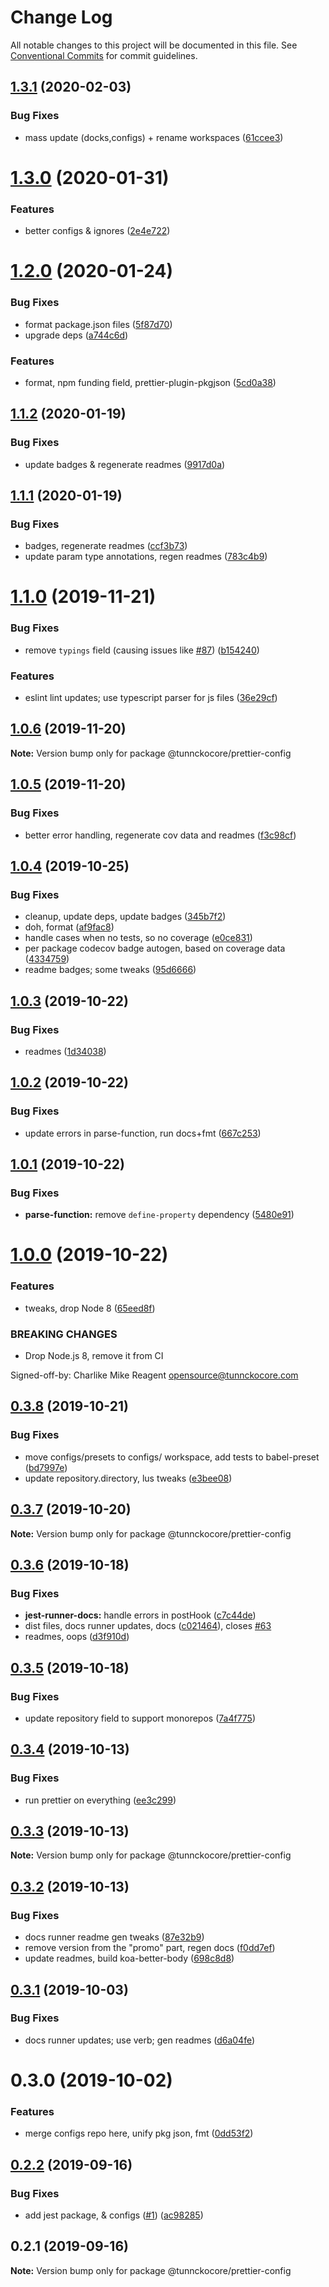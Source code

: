# Change Log

All notable changes to this project will be documented in this file.
See [Conventional Commits](https://conventionalcommits.org) for commit guidelines.

## [1.3.1](https://github.com/tunnckoCore/opensource/compare/@tunnckocore/prettier-config@1.3.0...@tunnckocore/prettier-config@1.3.1) (2020-02-03)


### Bug Fixes

* mass update (docks,configs) + rename workspaces ([61ccee3](https://github.com/tunnckoCore/opensource/commit/61ccee33ca1cce122de9c7d6522a7a2913f65828))





# [1.3.0](https://github.com/tunnckoCore/opensource/compare/@tunnckocore/prettier-config@1.2.0...@tunnckocore/prettier-config@1.3.0) (2020-01-31)


### Features

* better configs & ignores ([2e4e722](https://github.com/tunnckoCore/opensource/commit/2e4e72246c437e480fe3cc3eeb26210c5fd88ba5))





# [1.2.0](https://github.com/tunnckoCore/opensource/compare/@tunnckocore/prettier-config@1.1.2...@tunnckocore/prettier-config@1.2.0) (2020-01-24)


### Bug Fixes

* format package.json files ([5f87d70](https://github.com/tunnckoCore/opensource/commit/5f87d70d369e2939c8ab85aff8863a4cfe7f44e5))
* upgrade deps ([a744c6d](https://github.com/tunnckoCore/opensource/commit/a744c6dbef340b51e246ecf874579a752b7aa35a))


### Features

* format, npm funding field, prettier-plugin-pkgjson ([5cd0a38](https://github.com/tunnckoCore/opensource/commit/5cd0a389a731e5634636f1a124decbaf36807824))





## [1.1.2](https://github.com/tunnckoCore/opensource/compare/@tunnckocore/prettier-config@1.1.1...@tunnckocore/prettier-config@1.1.2) (2020-01-19)


### Bug Fixes

* update badges & regenerate readmes ([9917d0a](https://github.com/tunnckoCore/opensource/commit/9917d0a8cb045e2b6f83935347d6bb35144686bc))





## [1.1.1](https://github.com/tunnckoCore/opensource/compare/@tunnckocore/prettier-config@1.1.0...@tunnckocore/prettier-config@1.1.1) (2020-01-19)


### Bug Fixes

* badges, regenerate readmes ([ccf3b73](https://github.com/tunnckoCore/opensource/commit/ccf3b73c123dc66f2b1964bb263ab9e331449d3c))
* update param type annotations, regen readmes ([783c4b9](https://github.com/tunnckoCore/opensource/commit/783c4b9ed402621ecdfbda524c0a53b30f83ae68))





# [1.1.0](https://github.com/tunnckoCore/opensource/compare/@tunnckocore/prettier-config@1.0.6...@tunnckocore/prettier-config@1.1.0) (2019-11-21)


### Bug Fixes

* remove `typings` field (causing issues like [#87](https://github.com/tunnckoCore/opensource/issues/87)) ([b154240](https://github.com/tunnckoCore/opensource/commit/b154240e8bab1daa63d873909735d2c59bdf25cc))


### Features

* eslint lint updates; use typescript parser for js files ([36e29cf](https://github.com/tunnckoCore/opensource/commit/36e29cf7510ef15da4c532f9dc2b81cd275218c3))





## [1.0.6](https://github.com/tunnckoCore/opensource/compare/@tunnckocore/prettier-config@1.0.5...@tunnckocore/prettier-config@1.0.6) (2019-11-20)

**Note:** Version bump only for package @tunnckocore/prettier-config





## [1.0.5](https://github.com/tunnckoCore/opensource/compare/@tunnckocore/prettier-config@1.0.4...@tunnckocore/prettier-config@1.0.5) (2019-11-20)


### Bug Fixes

* better error handling, regenerate cov data and readmes ([f3c98cf](https://github.com/tunnckoCore/opensource/commit/f3c98cf5812cf92127f491df67f083d06235a399))





## [1.0.4](https://github.com/tunnckoCore/opensource/compare/@tunnckocore/prettier-config@1.0.3...@tunnckocore/prettier-config@1.0.4) (2019-10-25)


### Bug Fixes

* cleanup, update deps, update badges ([345b7f2](https://github.com/tunnckoCore/opensource/commit/345b7f23e39481409ddc84d37308986462ada969))
* doh, format ([af9fac8](https://github.com/tunnckoCore/opensource/commit/af9fac844fb3d43fb43d39003eec18f482b6c6aa))
* handle cases when no tests, so no coverage ([e0ce831](https://github.com/tunnckoCore/opensource/commit/e0ce8313eedbcb5e8780865ed05533b5a2190c36))
* per package codecov badge autogen, based on coverage data ([4334759](https://github.com/tunnckoCore/opensource/commit/4334759d331dfcef98f43735a356753a685b139a))
* readme badges; some tweaks ([95d6666](https://github.com/tunnckoCore/opensource/commit/95d666659a2ac29bece307d22c66b6c0e7e47683))





## [1.0.3](https://github.com/tunnckoCore/opensource/compare/@tunnckocore/prettier-config@1.0.2...@tunnckocore/prettier-config@1.0.3) (2019-10-22)


### Bug Fixes

* readmes ([1d34038](https://github.com/tunnckoCore/opensource/commit/1d3403852b1c6321c8fea89d45956e73b20a616e))





## [1.0.2](https://github.com/tunnckoCore/opensource/compare/@tunnckocore/prettier-config@1.0.1...@tunnckocore/prettier-config@1.0.2) (2019-10-22)


### Bug Fixes

* update errors in parse-function,  run docs+fmt ([667c253](https://github.com/tunnckoCore/opensource/commit/667c2539f668bfe07659ea397d9dda1305b7da4e))





## [1.0.1](https://github.com/tunnckoCore/opensource/compare/@tunnckocore/prettier-config@1.0.0...@tunnckocore/prettier-config@1.0.1) (2019-10-22)


### Bug Fixes

* **parse-function:** remove `define-property` dependency ([5480e91](https://github.com/tunnckoCore/opensource/commit/5480e91eff38b22fd3301f2004ae80e1aff25e34))





# [1.0.0](https://github.com/tunnckoCore/opensource/compare/@tunnckocore/prettier-config@0.3.8...@tunnckocore/prettier-config@1.0.0) (2019-10-22)


### Features

* tweaks, drop Node 8 ([65eed8f](https://github.com/tunnckoCore/opensource/commit/65eed8f5849b2e19656c562e10db276115ce3e24))


### BREAKING CHANGES

* Drop Node.js 8, remove it from CI

Signed-off-by: Charlike Mike Reagent <opensource@tunnckocore.com>





## [0.3.8](https://github.com/tunnckoCore/opensource/compare/@tunnckocore/prettier-config@0.3.7...@tunnckocore/prettier-config@0.3.8) (2019-10-21)


### Bug Fixes

* move configs/presets to configs/ workspace, add tests to babel-preset ([bd7997e](https://github.com/tunnckoCore/opensource/commit/bd7997e9670f438f426946e649059441709bac0b))
* update repository.directory, lus tweaks ([e3bee08](https://github.com/tunnckoCore/opensource/commit/e3bee0829a3956601a52245cbc54ede4766772c7))





## [0.3.7](https://github.com/tunnckoCore/opensource/compare/@tunnckocore/prettier-config@0.3.6...@tunnckocore/prettier-config@0.3.7) (2019-10-20)

**Note:** Version bump only for package @tunnckocore/prettier-config





## [0.3.6](https://github.com/tunnckoCore/opensource/compare/@tunnckocore/prettier-config@0.3.5...@tunnckocore/prettier-config@0.3.6) (2019-10-18)


### Bug Fixes

* **jest-runner-docs:** handle errors in postHook ([c7c44de](https://github.com/tunnckoCore/opensource/commit/c7c44de))
* dist files, docs runner updates, docs ([c021464](https://github.com/tunnckoCore/opensource/commit/c021464)), closes [#63](https://github.com/tunnckoCore/opensource/issues/63)
* readmes, oops ([d3f910d](https://github.com/tunnckoCore/opensource/commit/d3f910d))





## [0.3.5](https://github.com/tunnckoCore/opensource/compare/@tunnckocore/prettier-config@0.3.4...@tunnckocore/prettier-config@0.3.5) (2019-10-18)


### Bug Fixes

* update repository field to support monorepos ([7a4f775](https://github.com/tunnckoCore/opensource/commit/7a4f775))





## [0.3.4](https://github.com/tunnckoCore/opensource/tree/master/@tunnckocore/prettier-config/compare/@tunnckocore/prettier-config@0.3.3...@tunnckocore/prettier-config@0.3.4) (2019-10-13)


### Bug Fixes

* run prettier on everything ([ee3c299](https://github.com/tunnckoCore/opensource/tree/master/@tunnckocore/prettier-config/commit/ee3c299))





## [0.3.3](https://github.com/tunnckoCore/opensource/tree/master/@tunnckocore/prettier-config/compare/@tunnckocore/prettier-config@0.3.2...@tunnckocore/prettier-config@0.3.3) (2019-10-13)

**Note:** Version bump only for package @tunnckocore/prettier-config





## [0.3.2](https://github.com/tunnckoCore/opensource/tree/master/@tunnckocore/prettier-config/compare/@tunnckocore/prettier-config@0.3.1...@tunnckocore/prettier-config@0.3.2) (2019-10-13)


### Bug Fixes

* docs runner readme gen tweaks ([87e32b9](https://github.com/tunnckoCore/opensource/tree/master/@tunnckocore/prettier-config/commit/87e32b9))
* remove version from the "promo" part, regen docs ([f0dd7ef](https://github.com/tunnckoCore/opensource/tree/master/@tunnckocore/prettier-config/commit/f0dd7ef))
* update readmes, build koa-better-body ([698c8d8](https://github.com/tunnckoCore/opensource/tree/master/@tunnckocore/prettier-config/commit/698c8d8))





## [0.3.1](https://github.com/tunnckoCore/opensource/tree/master/@tunnckocore/prettier-config/compare/@tunnckocore/prettier-config@0.3.0...@tunnckocore/prettier-config@0.3.1) (2019-10-03)


### Bug Fixes

* docs runner updates; use verb; gen readmes ([d6a04fe](https://github.com/tunnckoCore/opensource/tree/master/@tunnckocore/prettier-config/commit/d6a04fe))





# 0.3.0 (2019-10-02)


### Features

* merge configs repo here, unify pkg json, fmt ([0dd53f2](https://github.com/tunnckoCore/opensource/tree/master/@tunnckocore/prettier-config/commit/0dd53f2))





## [0.2.2](https://github.com/tunnckocore/configs/compare/@tunnckocore/prettier-config@0.2.1...@tunnckocore/prettier-config@0.2.2) (2019-09-16)


### Bug Fixes

* add jest package, & configs ([#1](https://github.com/tunnckocore/configs/issues/1)) ([ac98285](https://github.com/tunnckocore/configs/commit/ac98285))





## 0.2.1 (2019-09-16)

**Note:** Version bump only for package @tunnckocore/prettier-config
